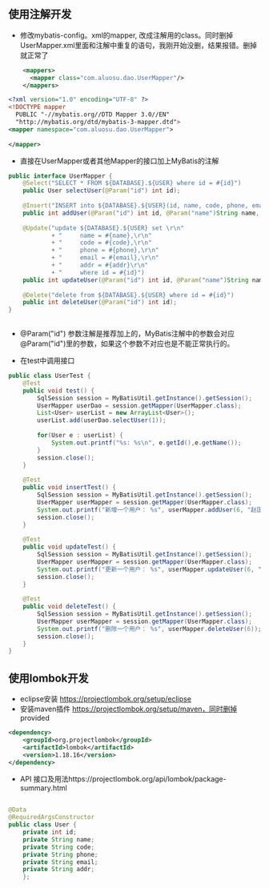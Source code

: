 ## 使用注解开发
* 修改mybatis-config。xml的mapper, 改成注解用的class。同时删掉UserMapper.xml里面和注解中重复的语句，我刚开始没删，结果报错。删掉就正常了
```xml
	<mappers>
	  <mapper class="com.aluosu.dao.UserMapper"/>
	</mappers>
```
```xml
<?xml version="1.0" encoding="UTF-8" ?>
<!DOCTYPE mapper
  PUBLIC "-//mybatis.org//DTD Mapper 3.0//EN"
  "http://mybatis.org/dtd/mybatis-3-mapper.dtd">
<mapper namespace="com.aluosu.dao.UserMapper">
  
</mapper>
```
* 直接在UserMapper或者其他Mapper的接口加上MyBatis的注解

```java
public interface UserMapper {
	@Select("SELECT * FROM ${DATABASE}.${USER} where id = #{id}")
	public User selectUser(@Param("id") int id);
	
	@Insert("INSERT into ${DATABASE}.${USER}(id, name, code, phone, email, addr) values(#{id}, #{name}, #{code}, #{phone}, #{email}, #{addr})")
	public int addUser(@Param("id") int id, @Param("name")String name, @Param("code")String code, @Param("phone")String phone, @Param("email")String email, @Param("addr")String addr);
	
	@Update("update ${DATABASE}.${USER} set \r\n"
			+ "  	name = #{name},\r\n"
			+ "  	code = #{code},\r\n"
			+ "  	phone = #{phone},\r\n"
			+ "  	email = #{email},\r\n"
			+ "  	addr = #{addr}\r\n"
			+ "  	where id = #{id}")
	public int updateUser(@Param("id") int id, @Param("name")String name, @Param("code")String code, @Param("phone")String phone, @Param("email")String email, @Param("addr")String addr);
	
	@Delete("delete from ${DATABASE}.${USER} where id = #{id}")
	public int deleteUser(@Param("id") int id);
}
	
```
* @Param("id")
参数注解是推荐加上的，MyBatis注解中的参数会对应@Param("id")里的参数，如果这个参数不对应也是不能正常执行的。

* 在test中调用接口

```java
public class UserTest {
	@Test
	public void test() {
		SqlSession session = MyBatisUtil.getInstance().getSession();
		UserMapper userDao = session.getMapper(UserMapper.class);
		List<User> userList = new ArrayList<User>();
		userList.add(userDao.selectUser(1));
		
		for(User e : userList) {
			System.out.printf("%s: %s\n", e.getId(),e.getName());
		}
		session.close();
	}
	
	@Test
	public void insertTest() {
		SqlSession session = MyBatisUtil.getInstance().getSession();
		UserMapper userMapper = session.getMapper(UserMapper.class);
		System.out.printf("新增一个用户： %s", userMapper.addUser(6, "赵国富", "l006", "12334556797", "6@qq.com" ,"xcvsgsdfs"));
		session.close();
	}
	
	@Test
	public void updateTest() {
		SqlSession session = MyBatisUtil.getInstance().getSession();
		UserMapper userMapper = session.getMapper(UserMapper.class);
		System.out.printf("更新一个用户： %s", userMapper.updateUser(6, "赵富", "l006", "0987652341", "6@qq.com" ,"sdfwsfsfw"));
		session.close();
	}
	
	@Test
	public void deleteTest() {
		SqlSession session = MyBatisUtil.getInstance().getSession();
		UserMapper userMapper = session.getMapper(UserMapper.class);
		System.out.printf("删除一个用户： %s", userMapper.deleteUser(6));
		session.close();
	}
}
```
## 使用lombok开发
* eclipse安装 https://projectlombok.org/setup/eclipse
* 安装maven插件 https://projectlombok.org/setup/maven，同时删掉<scope>provided</scope>

```xml
<dependency>
	<groupId>org.projectlombok</groupId>
	<artifactId>lombok</artifactId>
	<version>1.18.16</version>
</dependency>
```

* API 接口及用法https://projectlombok.org/api/lombok/package-summary.html

```java
	
@Data
@RequiredArgsConstructor
public class User {
	private int id;
	private String name;
	private String code;
	private String phone;
	private String email;
	private String addr;
	};
```
